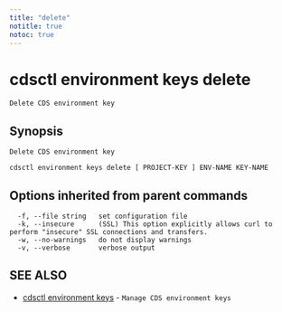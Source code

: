 ```yaml
---
title: "delete"
notitle: true
notoc: true
---
```

# cdsctl environment keys delete

`Delete CDS environment key`

## Synopsis

`Delete CDS environment key`

```
cdsctl environment keys delete [ PROJECT-KEY ] ENV-NAME KEY-NAME
```

## Options inherited from parent commands

```
  -f, --file string   set configuration file
  -k, --insecure      (SSL) This option explicitly allows curl to perform "insecure" SSL connections and transfers.
  -w, --no-warnings   do not display warnings
  -v, --verbose       verbose output
```

## SEE ALSO

* [cdsctl environment keys](/docs/components/cdsctl/environment/keys/)	 - `Manage CDS environment keys`

